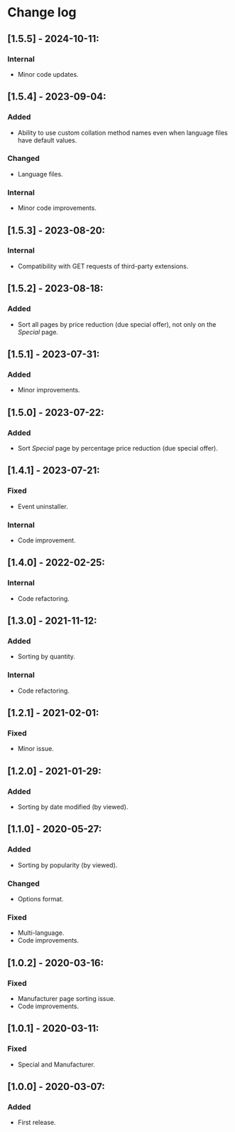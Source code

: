 # Change log

## [1.5.5] - 2024-10-11:
### Internal
- Minor code updates.

## [1.5.4] - 2023-09-04:
### Added
- Ability to use custom collation method names even when language files have default values.
### Changed
- Language files.
### Internal
- Minor code improvements.

## [1.5.3] - 2023-08-20:
### Internal
- Compatibility with GET requests of third-party extensions.

## [1.5.2] - 2023-08-18:
### Added
- Sort all pages by price reduction (due special offer), not only on the *Special* page.

## [1.5.1] - 2023-07-31:
### Added
- Minor improvements.

## [1.5.0] - 2023-07-22:
### Added
- Sort *Special* page by percentage price reduction (due special offer).

## [1.4.1] - 2023-07-21:
### Fixed
- Event uninstaller.
### Internal
- Code improvement.

## [1.4.0] - 2022-02-25:
### Internal
- Code refactoring.

## [1.3.0] - 2021-11-12:
### Added
- Sorting by quantity.
### Internal
- Code refactoring.

## [1.2.1] - 2021-02-01:
### Fixed
- Minor issue.

## [1.2.0] - 2021-01-29:
### Added
- Sorting by date modified (by viewed).

## [1.1.0] - 2020-05-27:
### Added
- Sorting by popularity (by viewed).
### Changed
- Options format.
### Fixed
- Multi-language.
- Code improvements.

## [1.0.2] - 2020-03-16:
### Fixed
- Manufacturer page sorting issue.
- Code improvements.

## [1.0.1] - 2020-03-11:
### Fixed
- Special and Manufacturer.

## [1.0.0] - 2020-03-07:
### Added
- First release.
